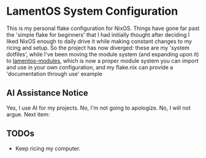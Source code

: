 # LamentOS System Configuration

This is my personal flake configuration for NixOS. Things have gone far past the 'simple flake for beginners' that I had initially thought after deciding I liked NixOS enough to daily drive it while making constant changes to my ricing and setup. So the project has now diverged: these are my 'system dotfiles', while I've been moving the module system (and expanding upon it) to [lamentos-modules](https://github.com/sarahlament/lamentos-modules), which is now a proper module system you can import and use in your own configuration, and my flake.nix can provide a 'documentation through use' example


## AI Assistance Notice
Yes, I use AI for my projects. No, I'm not going to apologize. No, I will not argue. Next item:

## TODOs
- Keep ricing my computer.